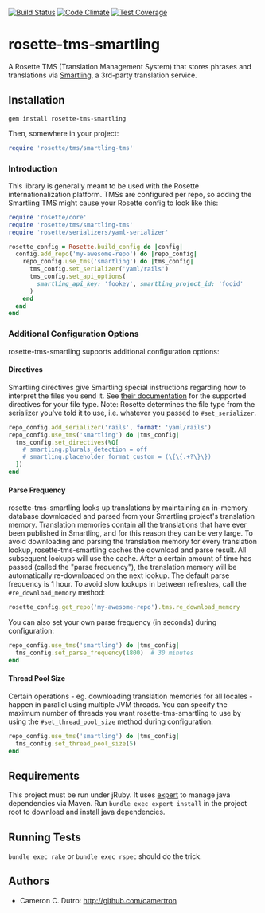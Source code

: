[![Build Status](https://travis-ci.org/rosette-proj/rosette-tms-smartling.svg)](https://travis-ci.org/rosette-proj/rosette-tms-smartling) [![Code Climate](https://codeclimate.com/github/rosette-proj/rosette-tms-smartling/badges/gpa.svg)](https://codeclimate.com/github/rosette-proj/rosette-tms-smartling) [![Test Coverage](https://codeclimate.com/github/rosette-proj/rosette-tms-smartling/badges/coverage.svg)](https://codeclimate.com/github/rosette-proj/rosette-tms-smartling/coverage)

rosette-tms-smartling
===========================

A Rosette TMS (Translation Management System) that stores phrases and translations via [Smartling](https://smartling.com), a 3rd-party translation service.

## Installation

`gem install rosette-tms-smartling`

Then, somewhere in your project:

```ruby
require 'rosette/tms/smartling-tms'
```

### Introduction

This library is generally meant to be used with the Rosette internationalization platform. TMSs are configured per repo, so adding the Smartling TMS might cause your Rosette config to look like this:

```ruby
require 'rosette/core'
require 'rosette/tms/smartling-tms'
require 'rosette/serializers/yaml-serializer'

rosette_config = Rosette.build_config do |config|
  config.add_repo('my-awesome-repo') do |repo_config|
    repo_config.use_tms('smartling') do |tms_config|
      tms_config.set_serializer('yaml/rails')
      tms_config.set_api_options(
        smartling_api_key: 'fookey', smartling_project_id: 'fooid'
      )
    end
  end
end
```

### Additional Configuration Options

rosette-tms-smartling supports additional configuration options:

#### Directives

Smartling directives give Smartling special instructions regarding how to interpret the files you send it. See [their documentation](http://docs.smartling.com/pages/supported-file-types/) for the supported directives for your file type. Note: Rosette determines the file type from the serializer you've told it to use, i.e. whatever you passed to `#set_serializer`.

```ruby
repo_config.add_serializer('rails', format: 'yaml/rails')
repo_config.use_tms('smartling') do |tms_config|
  tms_config.set_directives(%Q[
    # smartling.plurals_detection = off
    # smartling.placeholder_format_custom = (\{\{.+?\}\})
  ])
end
```

#### Parse Frequency

rosette-tms-smartling looks up translations by maintaining an in-memory database downloaded and parsed from your Smartling project's translation memory. Translation memories contain all the translations that have ever been published in Smartling, and for this reason they can be very large. To avoid downloading and parsing the translation memory for every translation lookup, rosette-tms-smartling caches the download and parse result. All subsequent lookups will use the cache. After a certain amount of time has passed (called the "parse frequency"), the translation memory will be automatically re-downloaded on the next lookup. The default parse frequency is 1 hour. To avoid slow lookups in between refreshes, call the `#re_download_memory` method:

```ruby
rosette_config.get_repo('my-awesome-repo').tms.re_download_memory
```

You can also set your own parse frequency (in seconds) during configuration:

```ruby
repo_config.use_tms('smartling') do |tms_config|
  tms_config.set_parse_frequency(1800)  # 30 minutes
end
```

#### Thread Pool Size

Certain operations - eg. downloading translation memories for all locales - happen in parallel using multiple JVM threads. You can specify the maximum number of threads you want rosette-tms-smartling to use by using the `#set_thread_pool_size` method during configuration:

```ruby
repo_config.use_tms('smartling') do |tms_config|
  tms_config.set_thread_pool_size(5)
end
```

## Requirements

This project must be run under jRuby. It uses [expert](https://github.com/camertron/expert) to manage java dependencies via Maven. Run `bundle exec expert install` in the project root to download and install java dependencies.

## Running Tests

`bundle exec rake` or `bundle exec rspec` should do the trick.

## Authors

* Cameron C. Dutro: http://github.com/camertron
